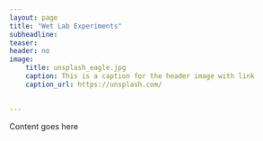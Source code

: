 ```yaml
---
layout: page
title: "Wet Lab Experiments"
subheadline: 
teaser: 
header: no
image:
    title: unsplash_eagle.jpg
    caption: This is a caption for the header image with link
    caption_url: https://unsplash.com/
	

---
```

Content goes here



 